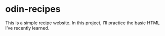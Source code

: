 # odin-recipes
This is a simple recipe website.
In this project, I’ll practice the basic HTML I’ve recently learned.
